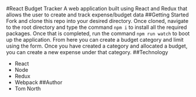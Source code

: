 #React Budget Tracker
A web application built using React and Redux that allows the user to create and track expense/budget data
 ##Getting Started
 Fork and clone this repo into your desired directory. Once cloned, navigate to the root directory and type the command ```npm i```
 to install all the required packages. Once that is completed, run the command ```npm run watch``` to
 boot up the application. From here you can create a budget category and limit using the form. Once you have created a category and allocated a budget,
 you can create a new expense under that category.
 ##Technology
 * React
 * Node
 * Redux
 * Webpack
 ##Author
 * Tom North